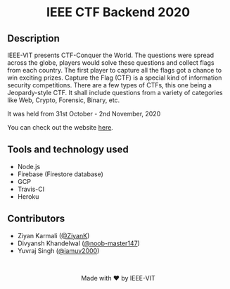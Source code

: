 <h1 align="center"> IEEE CTF Backend 2020</h1>

## Description

IEEE-VIT presents CTF-Conquer the World. The questions were spread across the globe, players would solve these questions and collect flags from each country. The first player to capture all the flags got a chance to win exciting prizes. Capture the Flag (CTF) is a special kind of information security competitions. There are a few types of CTFs, this one being a Jeopardy-style CTF. It shall include questions from a variety of categories like Web, Crypto, Forensic, Binary, etc.

It was held from 31st October - 2nd November, 2020

You can check out the website [here](https://ctf.ieeevit.org/).

## Tools and technology used
* Node.js
* Firebase (Firestore database)
* GCP
* Travis-CI
* Heroku

## Contributors

* Ziyan Karmali (<a href="https://github.com/ZiyanK">@ZiyanK</a>)
* Divyansh Khandelwal (<a href="https://github.com/noob-master147">@noob-master147</a>)
* Yuvraj Singh (<a href="https://github.com/iamuv2000">@iamuv2000</a>)

<br />

<p align="center">Made with ❤ by IEEE-VIT</p>
